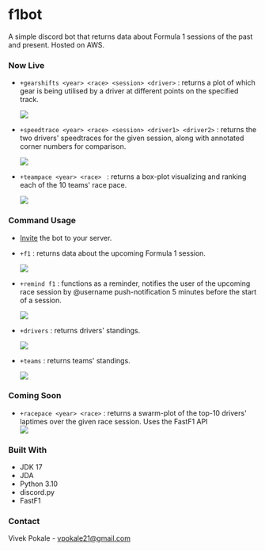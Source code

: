 # f1bot
A simple discord bot that returns data about Formula 1 sessions of the past and present. Hosted on AWS.

### Now Live

* `+gearshifts <year> <race> <session> <driver>` : returns a plot of which gear is being utilised by a driver at different points on the specified track.
  <div align="left">
    <img src="images/gearshifts.png">

* `+speedtrace <year> <race> <session> <driver1> <driver2>` : returns the two drivers' speedtraces for the given session, along with annotated corner numbers for comparison.
  <div align="left">
    <img src="images/speedtrace.png">

* `+teampace <year> <race> ` : returns a box-plot visualizing and ranking each of the 10 teams' race pace.
  <div align="left">
    <img src="images/teampace.png">

### Command Usage

* [Invite](https://discord.com/api/oauth2/authorize?client_id=951889203581579304&permissions=274878294080&scope=bot) the bot to your server. 

* `+f1` : returns data about the upcoming Formula 1 session.
  <div align="left">
    <img src="images/Screenshot 2022-03-17 002640.png">
* `+remind f1` : functions as a reminder, notifies the user of the upcoming race session by @username push-notification 5 minutes before the start of a session.
  <div align="left">
    <img src="images/Screenshot 2023-10-06 215150.png">
* `+drivers` : returns drivers' standings.
  <div align="left">
    <img src="images/Screenshot 2023-10-06 213057.png">
* `+teams` : returns teams' standings.
  <div align="left">
    <img src="images/Screenshot 2023-10-06 213136.png">

### Coming Soon

* `+racepace <year> <race>` : returns a swarm-plot of the top-10 drivers' laptimes over the given race session. Uses the FastF1 API
  <div align="left">
    <img src="images/Screenshot 2023-10-06 212319.png">
  
### Built With

* JDK 17
* JDA
* Python 3.10
* discord.py
* FastF1 

### Contact

Vivek Pokale - vpokale21@gmail.com
